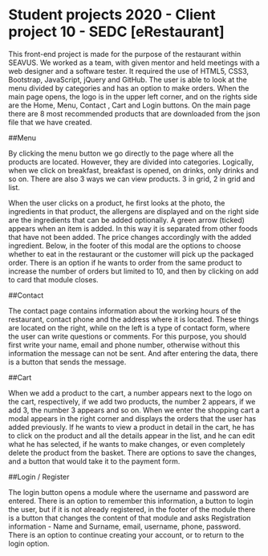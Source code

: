 # Student projects 2020 - Client project 10 - SEDC [eRestaurant]

This front-end project is made for the purpose of the restaurant within SEAVUS. We worked as a team, with given mentor and held meetings with a web designer and a software tester. It required the use of HTML5, CSS3, Bootstrap, JavaScript, jQuery and GitHub. 
The user is able to look at the menu divided by categories and has an option to make orders. When the main page opens, the logo is in the upper left corner, and on the rights side are the Home, Menu, Contact , Cart and Login buttons. 
On the main page there are 8 most recommended products that are downloaded from the json file that we have created. 

##Menu 

By clicking the menu button we go directly to the page where all the products are located. However, they are divided into categories. Logically, when we click on breakfast, breakfast is opened, on drinks, only drinks and so on. 
There are also 3 ways we can view products. 3 in grid, 2 in grid and list. 

When the user clicks on a product, he first looks at the photo, the ingredients in that product, the allergens are displayed and on the right side are the ingredients that can be added optionally. A green arrow (ticked) appears when an item is added. In this way it is separated from other foods that have not been added. The price changes accordingly with the added ingredient. Below, in the footer of this modal are the options to choose whether to eat in the restaurant or the customer will pick up the packaged order. There is an option if he wants to order from the same product to increase the number of orders but limited to 10, and then by clicking on add to card that module closes. 

##Contact 

The contact page contains information about the working hours of the restaurant, contact phone and the address where it is located. These things are located on the right, while on the left is a type of contact form, where the user can write questions or comments. For this purpose, you should first write your name, email and phone number, otherwise without this information the message can not be sent. And after entering the data, there is a button that sends the message. 

##Cart 

When we add a product to the cart, a number appears next to the logo on the cart, respectively, if we add two products, the number 2 appears, if we add 3, the number 3 appears and so on. When we enter the shopping cart a modal appears in the right corner and displays the orders that the user has added previously. If he wants to view a product in detail in the cart, he has to click on the product and all the details appear in the list, and he can edit what he has selected, if he wants to make changes, or even completely delete the product from the basket. There are options to save the changes, and a button that would take it to the payment form. 

##Login / Register 

The login button opens a module where the username and password are entered. There is an option to remember this information, a button to login the user, but if it is not already registered, in the footer of the module there is a button that changes the content of that module and asks Registration information - Name and Surname, email, username, phone, password. There is an option to continue creating your account, or to return to the login option. 